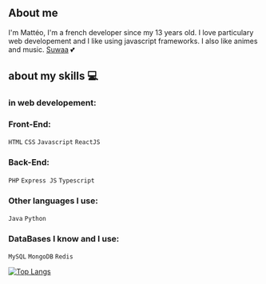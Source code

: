 ## About me

I'm Mattéo, I'm a french developer since my 13 years old. I love particulary web developement and I like using javascript frameworks. I also like animes and music. 
<a href="https://github.com/Lola0810">Suwaa</a> 💕

## about my skills 💻

### in web developement:
### Front-End:
`HTML`
`CSS`
`Javascript`
`ReactJS`

### Back-End:
`PHP`
`Express JS`
`Typescript`

### Other languages I use:
`Java` `Python`

### DataBases I know and I use:
`MySQL`
`MongoDB`
`Redis`

[![Top Langs](https://github-readme-stats.vercel.app/api/top-langs/?username=Matteo0810&layout=compact)](https://github.com/anuraghazra/github-readme-stats)
